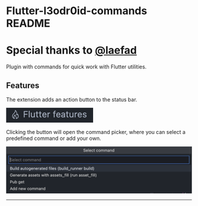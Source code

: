 # Flutter-l3odr0id-commands README

# Special thanks to [@laefad](https://github.com/laefad)

Plugin with commands for quick work with Flutter utilities.

## Features

The extension adds an action button to the status bar.

![bar](screenshots/statusbar.png)

Clicking the button will open the command picker, where you can select a predefined command or add your own.

![picker](screenshots/picker.png)

<!-- Describe specific features of your extension including screenshots of your extension in action. Image paths are relative to this README file.

For example if there is an image subfolder under your extension project workspace:

\!\[feature X\]\(images/feature-x.png\) -->

<!-- > Tip: Many popular extensions utilize animations. This is an excellent way to show off your extension! We recommend short, focused animations that are easy to follow. -->

<!-- ## Extension Settings

Include if your extension adds any VS Code settings through the `contributes.configuration` extension point.

For example:

This extension contributes the following settings:

* `myExtension.enable`: enable/disable this extension
* `myExtension.thing`: set to `blah` to do something -->

<!-- ## Release Notes

### 1.0.0

Initial release of extension.

### 1.0.1

Added command for adding new shell command aliases. -->

-----------------------------------------------------------------------------------------------------------
<!-- ## Following extension guidelines

Ensure that you've read through the extensions guidelines and follow the best practices for creating your extension.


* [Extension Guidelines](https://code.visualstudio.com/api/references/extension-guidelines) -->

